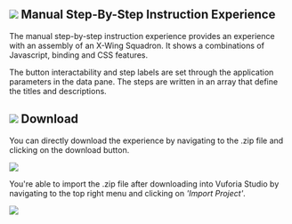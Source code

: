 ## ![](https://placehold.it/16/5BB73B/ffffff?text=+) Manual Step-By-Step Instruction Experience

The manual step-by-step instruction experience provides an experience with an assembly of an X-Wing Squadron. It shows a combinations of Javascript, binding and CSS features.

The button interactability and step labels are set through the application parameters in the data pane. The steps are written in an array that define the titles and descriptions.

## ![](https://placehold.it/16/5BB73B/ffffff?text=+) Download
You can directly download the experience by navigating to the .zip file and clicking on the download button.

![](https://i.gyazo.com/cdc99592b963604e1989c750c61175f1.gif)


You're able to import the .zip file after downloading into Vuforia Studio by navigating to the top right menu and clicking on *'Import Project'*.

![](https://i.gyazo.com/dd7bc15c94f593a3c0a0636481983dcc.gif)

